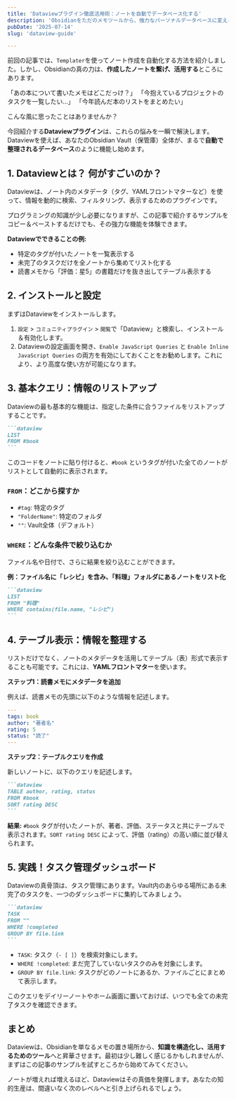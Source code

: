 ```yaml
---
title: 'Dataviewプラグイン徹底活用術：ノートを自動でデータベース化する'
description: 'Obsidianをただのメモツールから、強力なパーソナルデータベースに変える「Dataview」プラグイン。この記事では、基本的なクエリからタスク管理、読書リストの自動生成まで、実践的な使い方をコード付きで解説します。'
pubDate: '2025-07-14'
slug: 'dataview-guide'

---
```


前回の記事では、`Templater`を使ってノート作成を自動化する方法を紹介しました。しかし、Obsidianの真の力は、**作成したノートを繋げ、活用する**ところにあります。

「あの本について書いたメモはどこだっけ？」
「今抱えているプロジェクトのタスクを一覧したい…」
「今年読んだ本のリストをまとめたい」

こんな風に思ったことはありませんか？

今回紹介する**Dataviewプラグイン**は、これらの悩みを一瞬で解決します。Dataviewを使えば、あなたのObsidian Vault（保管庫）全体が、まるで**自動で整理されるデータベース**のように機能し始めます。

## 1. Dataviewとは？ 何がすごいのか？

Dataviewは、ノート内のメタデータ（タグ、YAMLフロントマターなど）を使って、情報を動的に検索、フィルタリング、表示するためのプラグインです。

プログラミングの知識が少し必要になりますが、この記事で紹介するサンプルをコピー＆ペーストするだけでも、その強力な機能を体験できます。

**Dataviewでできることの例:**
- 特定のタグが付いたノートを一覧表示する
- 未完了のタスクだけを全ノートから集めてリスト化する
- 読書メモから「評価：星5」の書籍だけを抜き出してテーブル表示する

## 2. インストールと設定

まずはDataviewをインストールします。

1.  `設定` > `コミュニティプラグイン` > `閲覧`で「Dataview」と検索し、インストール＆有効化します。
2.  Dataviewの設定画面を開き、`Enable JavaScript Queries` と `Enable Inline JavaScript Queries` の両方を有効にしておくことをお勧めします。これにより、より高度な使い方が可能になります。

## 3. 基本クエリ：情報のリストアップ

Dataviewの最も基本的な機能は、指定した条件に合うファイルをリストアップすることです。

````markdown
```dataview
LIST
FROM #book
```
````

このコードをノートに貼り付けると、`#book` というタグが付いた全てのノートがリストとして自動的に表示されます。

### `FROM`：どこから探すか
- `#tag`: 特定のタグ
- `"FolderName"`: 特定のフォルダ
- `""`: Vault全体（デフォルト）

### `WHERE`：どんな条件で絞り込むか

ファイル名や日付で、さらに結果を絞り込むことができます。

**例：ファイル名に「レシピ」を含み、「料理」フォルダにあるノートをリスト化**
````markdown
```dataview
LIST
FROM "料理"
WHERE contains(file.name, "レシピ")
```
````

## 4. テーブル表示：情報を整理する

リストだけでなく、ノートのメタデータを活用してテーブル（表）形式で表示することも可能です。これには、**YAMLフロントマター**を使います。

**ステップ1：読書メモにメタデータを追加**

例えば、読書メモの先頭に以下のような情報を記述します。

```yaml
---
tags: book
author: "著者名"
rating: 5
status: "読了"
---
```

**ステップ2：テーブルクエリを作成**

新しいノートに、以下のクエリを記述します。

````markdown
```dataview
TABLE author, rating, status
FROM #book
SORT rating DESC
```
````

**結果:**
`#book` タグが付いたノートが、著者、評価、ステータスと共にテーブルで表示されます。`SORT rating DESC` によって、評価（rating）の高い順に並び替えられます。

## 5. 実践！タスク管理ダッシュボード

Dataviewの真骨頂は、タスク管理にあります。Vault内のあらゆる場所にある未完了のタスクを、一つのダッシュボードに集約してみましょう。

````markdown
```dataview
TASK
FROM ""
WHERE !completed
GROUP BY file.link
```
````
- `TASK`: タスク（`- [ ]`）を検索対象にします。
- `WHERE !completed`: まだ完了していないタスクのみを対象にします。
- `GROUP BY file.link`: タスクがどのノートにあるか、ファイルごとにまとめて表示します。

このクエリをデイリーノートやホーム画面に置いておけば、いつでも全ての未完了タスクを確認できます。

## まとめ

Dataviewは、Obsidianを単なるメモの置き場所から、**知識を構造化し、活用するためのツール**へと昇華させます。最初は少し難しく感じるかもしれませんが、まずはこの記事のサンプルを試すところから始めてみてください。

ノートが増えれば増えるほど、Dataviewはその真価を発揮します。あなたの知的生産は、間違いなく次のレベルへと引き上げられるでしょう。
